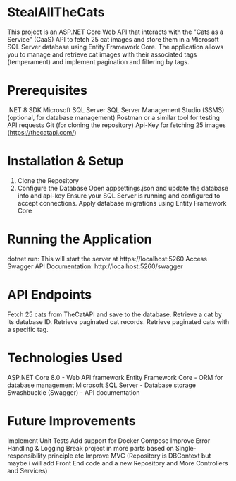 # StealAllTheCats
  This project is an ASP.NET Core Web API that interacts with the "Cats as a Service" (CaaS) API to fetch 25 cat images and store them in a Microsoft SQL Server database using Entity Framework Core. The application allows you to manage and retrieve cat images with their associated tags (temperament) and implement pagination and filtering by tags.

# Prerequisites
  .NET 8 SDK
  Microsoft SQL Server
  SQL Server Management Studio (SSMS) (optional, for database management)
  Postman or a similar tool for testing API requests
  Git (for cloning the repository)
  Api-Key for fetching 25 images (https://thecatapi.com/)

# Installation & Setup
  1. Clone the Repository
  2. Configure the Database
  Open appsettings.json and update the database info and api-key
  Ensure your SQL Server is running and configured to accept connections.
  Apply database migrations using Entity Framework Core

# Running the Application
 dotnet run: This will start the server at https://localhost:5260
 Access Swagger API Documentation:  http://localhost:5260/swagger

# API Endpoints
Fetch 25 cats from TheCatAPI and save to the database.
Retrieve a cat by its database ID.
Retrieve paginated cat records.
Retrieve paginated cats with a specific tag.

# Technologies Used
ASP.NET Core 8.0 - Web API framework
Entity Framework Core - ORM for database management
Microsoft SQL Server - Database storage
Swashbuckle (Swagger) - API documentation

# Future Improvements
Implement Unit Tests
Add support for Docker Compose
Improve Error Handling & Logging
Break project in more parts based on Single-responsibility principle etc
Improve MVC (Repository is DBContext but maybe i will add Front End code and a new Repository and More Controllers and Services)

